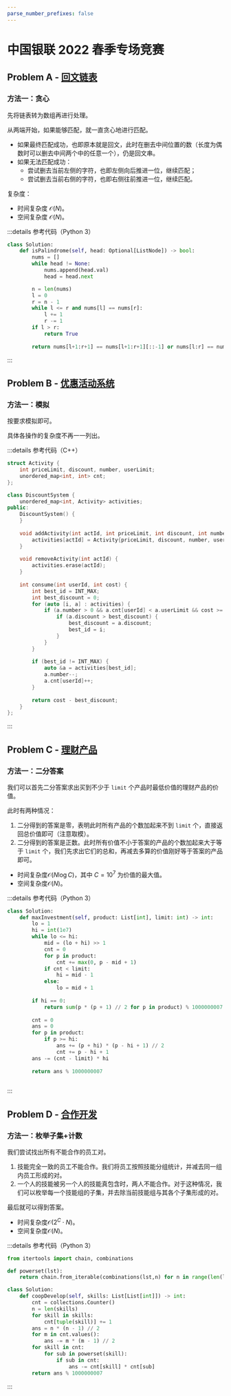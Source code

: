 ```yaml
---
parse_number_prefixes: false
---
```

# 中国银联 2022 春季专场竞赛

## Problem A - [回文链表](https://leetcode.cn/contest/cnunionpay-2022spring/problems/D7rekZ/)

### 方法一：贪心

先将链表转为数组再进行处理。

从两端开始，如果能够匹配，就一直贪心地进行匹配。

- 如果最终匹配成功，也即原本就是回文，此时在删去中间位置的数（长度为偶数时可以删去中间两个中的任意一个），仍是回文串。
- 如果无法匹配成功：
    - 尝试删去当前左侧的字符，也即左侧向后推进一位，继续匹配；
    - 尝试删去当前右侧的字符，也即右侧往前推进一位，继续匹配。

复杂度：

- 时间复杂度 $\mathcal{O}(N)$。
- 空间复杂度 $\mathcal{O}(N)$。

:::details 参考代码（Python 3）

```python
class Solution:
    def isPalindrome(self, head: Optional[ListNode]) -> bool:
        nums = []
        while head != None:
            nums.append(head.val)
            head = head.next

        n = len(nums)
        l = 0
        r = n - 1
        while l <= r and nums[l] == nums[r]:
            l += 1
            r -= 1
        if l > r:
            return True
        
        return nums[l+1:r+1] == nums[l+1:r+1][::-1] or nums[l:r] == nums[l:r][::-1]
```

:::

## Problem B - [优惠活动系统](https://leetcode.cn/contest/cnunionpay-2022spring/problems/kDPV0f/)

### 方法一：模拟

按要求模拟即可。

具体各操作的复杂度不再一一列出。

:::details 参考代码（C++）

```cpp
struct Activity {
    int priceLimit, discount, number, userLimit;
    unordered_map<int, int> cnt;
};

class DiscountSystem {
    unordered_map<int, Activity> activities;
public:
    DiscountSystem() {
    }
    
    void addActivity(int actId, int priceLimit, int discount, int number, int userLimit) {
        activities[actId] = Activity{priceLimit, discount, number, userLimit};
    }
    
    void removeActivity(int actId) {
        activities.erase(actId);
    }
    
    int consume(int userId, int cost) {
        int best_id = INT_MAX;
        int best_discount = 0;
        for (auto [i, a] : activities) {
            if (a.number > 0 && a.cnt[userId] < a.userLimit && cost >= a.priceLimit) {
                if (a.discount > best_discount) {
                    best_discount = a.discount;
                    best_id = i;
                }
            }
        }
        
        if (best_id != INT_MAX) {
            auto &a = activities[best_id];
            a.number--;
            a.cnt[userId]++;
        }
        
        return cost - best_discount;
    }
};
```

:::

## Problem C - [理财产品](https://leetcode.cn/contest/cnunionpay-2022spring/problems/I4mOGz/)

### 方法一：二分答案

我们可以首先二分答案求出买到不少于 `limit` 个产品时最低价值的理财产品的价值。

此时有两种情况：

1. 二分得到的答案是零，表明此时所有产品的个数加起来不到 `limit` 个，直接返回总价值即可（注意取模）。
2. 二分得到的答案是正数。此时所有价值不小于答案的产品的个数加起来大于等于 `limit` 个，我们先求出它们的总和，再减去多算的价值刚好等于答案的产品即可。

- 时间复杂度$\mathcal{O}(N\log C)$，其中 $C=10^7$ 为价值的最大值。
- 空间复杂度$\mathcal{O}(N)$。

:::details 参考代码（Python 3）

```python
class Solution:
    def maxInvestment(self, product: List[int], limit: int) -> int:
        lo = 1
        hi = int(1e7)
        while lo <= hi:
            mid = (lo + hi) >> 1
            cnt = 0
            for p in product:
                cnt += max(0, p - mid + 1)
            if cnt < limit:
                hi = mid - 1
            else:
                lo = mid + 1
        
        if hi == 0:
            return sum(p * (p + 1) // 2 for p in product) % 1000000007
        
        cnt = 0
        ans = 0
        for p in product:
            if p >= hi:
                ans += (p + hi) * (p - hi + 1) // 2
                cnt += p - hi + 1
        ans -= (cnt - limit) * hi
        
        return ans % 1000000007
        
```

:::

## Problem D - [合作开发](https://leetcode.cn/contest/cnunionpay-2022spring/problems/lCh58I/)

### 方法一：枚举子集+计数

我们尝试找出所有不能合作的员工对。

1. 技能完全一致的员工不能合作。我们将员工按照技能分组统计，并减去同一组内员工形成的对。
2. 一个人的技能被另一个人的技能真包含时，两人不能合作。对于这种情况，我们可以枚举每一个技能组的子集，并去除当前技能组与其各个子集形成的对。

最后就可以得到答案。

- 时间复杂度$\mathcal{O}(2^C\cdot N)$。
- 空间复杂度$\mathcal{O}(N)$。

:::details 参考代码（Python 3）

```python
from itertools import chain, combinations

def powerset(lst):
    return chain.from_iterable(combinations(lst,n) for n in range(len(lst)))

class Solution:
    def coopDevelop(self, skills: List[List[int]]) -> int:
        cnt = collections.Counter()
        n = len(skills)
        for skill in skills:
            cnt[tuple(skill)] += 1
        ans = n * (n - 1) // 2
        for m in cnt.values():
            ans -= m * (m - 1) // 2
        for skill in cnt:
            for sub in powerset(skill):
                if sub in cnt:
                    ans -= cnt[skill] * cnt[sub]
        return ans % 1000000007
```

:::
